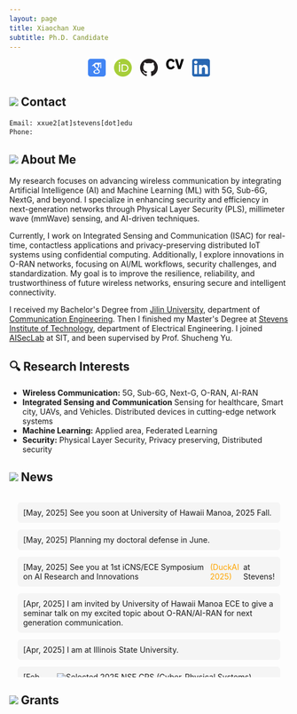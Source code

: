 ```yaml
---
layout: page
title: Xiaochan Xue
subtitle: Ph.D. Candidate
---
```

<div style="display: flex; justify-content: center; gap: 15px; flex-wrap: wrap;">
<a href="https://scholar.google.com/citations?user=rhcjOdQAAAAJ&hl=en" target="_blank">
  <img src="./img/google-scholar.png" alt="Google Scholar" width="32" class="social-icon">
</a>
<a href="https://orcid.org/0000-0003-0432-0581" target="_blank">
  <img src="./img/orcid.png" alt="ORCID" width="32" class="social-icon">
</a>
<a href="https://github.com/XueShannon" target="_blank">
  <img src="./img/github.png" alt="GitHub" width="32" class="social-icon">
</a>
<a href="./files/CV_Xiaochan.pdf" download class="cv-download">
  <img src="./img/cv.png" alt="CV" width="32" class="social-icon">
</a>
<a href="https://www.linkedin.com/in/xiaochan-xue-2b7b75227/" target="_blank">
  <img src="./img/linkedin.png" alt="LinkedIn" width="32" class="social-icon">
</a>
</div>

## <img src="../img/contact.png" height="50px"> Contact

```
Email: xxue2[at]stevens[dot]edu
Phone: 
```

## <img src="../img/career.png" height="50px"> About Me
My research focuses on advancing wireless communication by integrating Artificial Intelligence (AI) and Machine Learning (ML) with 5G, Sub-6G, NextG, and beyond. I specialize in enhancing security and efficiency in next-generation networks through Physical Layer Security (PLS), millimeter wave (mmWave) sensing, and AI-driven techniques.

Currently, I work on Integrated Sensing and Communication (ISAC) for real-time, contactless applications and privacy-preserving distributed IoT systems using confidential computing. Additionally, I explore innovations in O-RAN networks, focusing on AI/ML workflows, security challenges, and standardization. My goal is to improve the resilience, reliability, and trustworthiness of future wireless networks, ensuring secure and intelligent connectivity.

I received my Bachelor's Degree from [Jilin University](https://www.jlu.edu.cn/), department of [Communication Engineering](https://dce.jlu.edu.cn/). Then I finished my Master's Degree at [Stevens Institute of Technology](https://www.stevens.edu/), department of Electrical Engineering. I joined [AISecLab](https://www.stevens.edu/icns-center-for-innovative-computing-and-networked-systems/aiseclab) at SIT, and been supervised by Prof. Shucheng Yu.

## 🔍 Research Interests

- **Wireless Communication:** 5G, Sub-6G, Next-G, O-RAN, AI-RAN
- **Integrated Sensing and Communication** Sensing for healthcare, Smart city, UAVs, and Vehicles. Distributed devices in cutting-edge network systems
- **Machine Learning:** Applied area, Federated Learning
- **Security:** Physical Layer Security, Privacy preserving, Distributed security

## <img src="../img/news.png" height="50px"> News
<div class="news-box">
  <div class="news-scroll">
    <!-- 项目列表 -->
    <div class="new-item">
      [May, 2025] See you soon at University of Hawaii Manoa, 2025 Fall.
    </div>
    <div class="new-item">
      [May, 2025] Planning my doctoral defense in June.
    </div>
    <div class="new-item">
      [May, 2025] See you at 1st iCNS/ECE Symposium on AI Research and Innovations <span style="color:orange;"> (DuckAI 2025) </span> at Stevens!
    </div>
    <div class="new-item">
      [Apr, 2025] I am invited by University of Hawaii Manoa ECE to give a seminar talk on my excited topic about O-RAN/AI-RAN for next generation communication.
    </div>
    <div class="new-item">
      [Apr, 2025] I am at Illinois State University.
    </div>
    <div class="new-item">
      [Feb, 2025] <img src="../img/award.png" height="30px"> Selected as <a href="https://cps-vo.org/group/CPSRisingStarsWorkshop25"> 2025 NSF CPS (Cyber-Physical Systems) Rising Star </a> (17%)
    </div>
    <div class="new-item">
      [Feb, 2025] I am invited to give a <a href="./files/Enhancing Security and Privacy in Distributed Wireless Networks Through Physical Layer Techniques _ Stevens Institute of Technology.html"> Seminar Talk </a> at SIT  
    </div>
    <div class="new-item">
      [Jan, 2025] <span style="color:red;"> I am on Job Market NOW! Please contact me if you interest! </span>
    </div>
    <div class="new-item">
      [Jan, 2025] <span style="color:red;"> I am open to a POSTDOC position! </span>
    </div>
    <div class="new-item">
      [Jan, 2025] <img src="../img/fireworks.png" height="30px"> New paper submited!
    </div>
    <div class="new-item">
      [Aug, 2024] I am hired as Lecture Instructor, SIT.
    </div>
    <div class="new-item">
      [Aug, 2023] <img src="../img/award.png" height="30px"> I received <span style="color:orange;"> Excellence Doctoral Fellowship </span>, SIT
    </div>
    <div class="new-item">
  [Feb, 2025] 
  <img src="../img/award.png" height="30px">  <!-- 图片后加空格 -->
  Selected as 
  <a href="...">2025 NSF CPS Rising Star</a> 
  (17%)
</div>

<div class="new-item">
  [Jan, 2025] 
  <span style="color:red;">I am open to a POSTDOC position!</span>  <!-- span后加空格 -->
</div>
  </div>
</div>

<style>
/* 固定容器 */
.news-container {
  border: 2px solid #eee;
  border-radius: 8px;
  margin: 20px 0;
}

/* 滚动区域 */
.news-scroll {
  max-height: 300px;       /* 固定高度 */
  overflow-y: auto;        /* 垂直滚动 */
  padding: 15px;
}

/* 单个项目 - 强制保持内容完整 */
.new-item {
  display: flex;           /* 图标与文字同行 */
  align-items: center;
  margin-bottom: 12px;     /* 项目间距 */
  padding: 10px;
  background: #f5f5f5;
  border-radius: 6px;
  break-inside: avoid;     /* 防止内容断开 */
}

.new-text {
  white-space: normal;     /* 允许文字换行 */
  word-break: keep-all;    /* 保持单词完整 */
  line-height: 1.5;
}

/* 滚动条美化 */
.news-scroll::-webkit-scrollbar {
  width: 6px;
}
.news-scroll::-webkit-scrollbar-thumb {
  background: #ccc;
  border-radius: 4px;
}
</style>

## <img src="../img/money.png" height="50px"> Grants